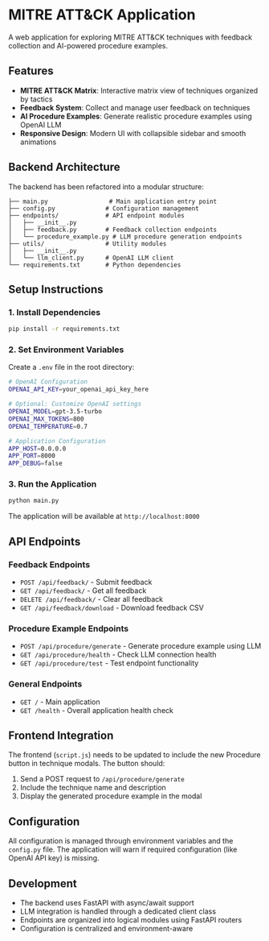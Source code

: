 # MITRE ATT&CK Application

A web application for exploring MITRE ATT&CK techniques with feedback collection and AI-powered procedure examples.

## Features

- **MITRE ATT&CK Matrix**: Interactive matrix view of techniques organized by tactics
- **Feedback System**: Collect and manage user feedback on techniques
- **AI Procedure Examples**: Generate realistic procedure examples using OpenAI LLM
- **Responsive Design**: Modern UI with collapsible sidebar and smooth animations

## Backend Architecture

The backend has been refactored into a modular structure:

```
├── main.py                 # Main application entry point
├── config.py              # Configuration management
├── endpoints/             # API endpoint modules
│   ├── __init__.py
│   ├── feedback.py        # Feedback collection endpoints
│   └── procedure_example.py # LLM procedure generation endpoints
├── utils/                 # Utility modules
│   ├── __init__.py
│   └── llm_client.py      # OpenAI LLM client
└── requirements.txt       # Python dependencies
```

## Setup Instructions

### 1. Install Dependencies

```bash
pip install -r requirements.txt
```

### 2. Set Environment Variables

Create a `.env` file in the root directory:

```bash
# OpenAI Configuration
OPENAI_API_KEY=your_openai_api_key_here

# Optional: Customize OpenAI settings
OPENAI_MODEL=gpt-3.5-turbo
OPENAI_MAX_TOKENS=800
OPENAI_TEMPERATURE=0.7

# Application Configuration
APP_HOST=0.0.0.0
APP_PORT=8000
APP_DEBUG=false
```

### 3. Run the Application

```bash
python main.py
```

The application will be available at `http://localhost:8000`

## API Endpoints

### Feedback Endpoints
- `POST /api/feedback/` - Submit feedback
- `GET /api/feedback/` - Get all feedback
- `DELETE /api/feedback/` - Clear all feedback
- `GET /api/feedback/download` - Download feedback CSV

### Procedure Example Endpoints
- `POST /api/procedure/generate` - Generate procedure example using LLM
- `GET /api/procedure/health` - Check LLM connection health
- `GET /api/procedure/test` - Test endpoint functionality

### General Endpoints
- `GET /` - Main application
- `GET /health` - Overall application health check

## Frontend Integration

The frontend (`script.js`) needs to be updated to include the new Procedure button in technique modals. The button should:

1. Send a POST request to `/api/procedure/generate`
2. Include the technique name and description
3. Display the generated procedure example in the modal

## Configuration

All configuration is managed through environment variables and the `config.py` file. The application will warn if required configuration (like OpenAI API key) is missing.

## Development

- The backend uses FastAPI with async/await support
- LLM integration is handled through a dedicated client class
- Endpoints are organized into logical modules using FastAPI routers
- Configuration is centralized and environment-aware

